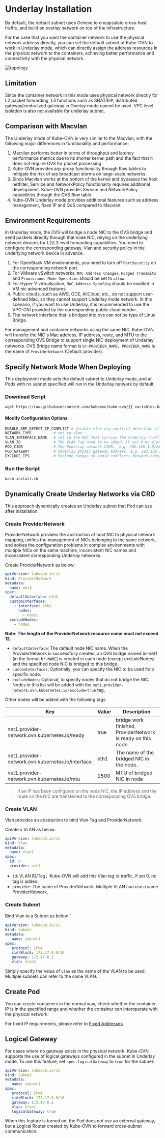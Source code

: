 # Underlay Installation

By default, the default subnet uses Geneve to encapsulate cross-host traffic,
and build an overlay network on top of the infrastructure.

For the case that you want the container network to use the physical network address directly,
you can set the default subnet of Kube-OVN to work in Underlay mode,
which can directly assign the address resources in the physical network to the containers,
achieving better performance and connectivity with the physical network.

![topology](../static/vlan-topology.png)

## Limitation

Since the container network in this mode uses physical network directly for L2 packet forwarding,
L3 functions such as SNAT/EIP, distributed gateway/centralized gateway in Overlay mode cannot be used.
VPC level isolation is also not available for underlay subnet.

## Comparison with Macvlan

The Underlay mode of Kube-OVN is very similar to the Macvlan, with the following major differences in functionality and performance:

1. Macvlan performs better in terms of throughput and latency performance metrics due to its shorter kernel path and the fact that it does not require OVS for packet processing.
2. Kube-OVN provides arp-proxy functionality through flow tables to mitigate the risk of arp broadcast storms on large-scale networks.
3. Since Macvlan works at the bottom of the kernel and bypasses the host netfilter, Service and NetworkPolicy functionality requires additional development.
   Kube-OVN provides Service and NetworkPolicy capabilities through the OVS flow table.
4. Kube-OVN Underlay mode provides additional features such as address management, fixed IP and QoS compared to Macvlan.

## Environment Requirements

In Underlay mode, the OVS will bridge a node NIC to the OVS bridge and send packets directly through that node NIC,
relying on the underlying network devices for L2/L3 level forwarding capabilities. You need to configure the corresponding gateway,
Vlan and security policy in the underlying network device in advance.

1. For OpenStack VM environments, you need to turn off `PortSecurity` on the corresponding network port.
2. For VMware vSwitch networks, `MAC Address Changes`, `Forged Transmits` and `Promiscuous Mode Operation` should be set to `allow`.
3. For Hyper-V virtualization,  `MAC Address Spoofing` should be enabled in VM nic advanced features.
4. Public clouds, such as AWS, GCE, AliCloud, etc., do not support user-defined Mac, so they cannot support Underlay mode network. In this scenario, if you want to use Underlay, it is recommended to use the VPC-CNI provided by the corresponding public cloud vendor..
5. The network interface that is bridged into ovs can not be type of Linux Bridge.

For management and container networks using the same NIC, Kube-OVN will transfer the NIC's Mac address, IP address, route,
and MTU to the corresponding OVS Bridge to support single NIC deployment of Underlay networks.
OVS Bridge name format is `br-PROVIDER_NAME`，`PROVIDER_NAME` is the name of `ProviderNetwork` (Default: provider).

## Specify Network Mode When Deploying

This deployment mode sets the default subnet to Underlay mode,
and all Pods with no subnet specified will run in the Underlay network by default.

### Download Script

```bash
wget https://raw.githubusercontent.com/kubeovn/kube-ovn/{{ variables.branch }}/dist/images/install.sh
```

#### Modify Configuration Options

```bash
ENABLE_ARP_DETECT_IP_CONFLICT # disable vlan arp conflict detection if necessary
NETWORK_TYPE          # set to vlan
VLAN_INTERFACE_NAME   # set to the NIC that carries the Underlay traffic, e.g. eth1
VLAN_ID               # The VLAN Tag need to be added，if set 0 no vlan tag will be added
POD_CIDR              # The Underlay network CIDR， e.g. 192.168.1.0/24
POD_GATEWAY           # Underlay physic gateway address, e.g. 192.168.1.1
EXCLUDE_IPS           # Exclude ranges to avoid conflicts between container network and IPs already in use on the physical network, e.g. 192.168.1.1..192.168.1.100
```

### Run the Script

```bash
bash install.sh
```

## Dynamically Create Underlay Networks via CRD

This approach dynamically creates an Underlay subnet that Pod can use after installation.

### Create ProviderNetwork

ProviderNetwork provides the abstraction of host NIC to physical network mapping, unifies the management of NICs belonging to the same network,
and solves the configuration problems in complex environments with multiple NICs on the same machine, inconsistent NIC names and
inconsistent corresponding Underlay networks.

Create ProviderNetwork as below:

```yml
apiVersion: kubeovn.io/v1
kind: ProviderNetwork
metadata:
  name: net1
spec:
  defaultInterface: eth1
  customInterfaces:
    - interface: eth2
      nodes:
        - node1
  excludeNodes:
    - node2
```

**Note: The length of the ProviderNetwork resource name must not exceed 12.**

- `defaultInterface`: The default node NIC name. When the ProviderNetwork is successfully created, an OVS bridge named br-net1 (in the format `br-NAME`) is created in each node (except excludeNodes) and the specified node NIC is bridged to this bridge.
- `customInterfaces`: Optionally, you can specify the NIC to be used for a specific node.
- `excludeNodes`: Optional, to specify nodes that do not bridge the NIC. Nodes in this list will be added with the `net1.provider-network.ovn.kubernetes.io/exclude=true` tag.

Other nodes will be added with the following tags:

| Key                                               | Value | Description                                                 |
| ------------------------------------------------- | ----- |-------------------------------------------------------------|
| net1.provider-network.ovn.kubernetes.io/ready     | true  | bridge work finished, ProviderNetwork is ready on this node |
| net1.provider-network.ovn.kubernetes.io/interface | eth1  | The name of the bridged NIC in the node.                    |
| net1.provider-network.ovn.kubernetes.io/mtu       | 1500  | MTU of bridged NIC in node                                  |

> If an IP has been configured on the node NIC, the IP address and the route on the NIC are transferred to the corresponding OVS bridge.

### Create VLAN

Vlan provides an abstraction to bind Vlan Tag and ProviderNetwork.

Create a VLAN as below:

```yml
apiVersion: kubeovn.io/v1
kind: Vlan
metadata:
  name: vlan1
spec:
  id: 0
  provider: net1
```

- `id`: VLAN ID/Tag，Kube-OVN will add this Vlan tag to traffic, if set 0, no tag is added.
- `provider`: The name of ProviderNetwork. Multiple VLAN can use a same ProviderNetwork.

### Create Subnet

Bind Vlan to a Subnet as below：

```yaml
apiVersion: kubeovn.io/v1
kind: Subnet
metadata:
   name: subnet1
spec:
   protocol: IPv4
   cidrBlock: 172.17.0.0/16
   gateway: 172.17.0.1
   vlan: vlan1
```

Simply specify the value of `vlan` as the name of the VLAN to be used. Multiple subnets can refer to the same VLAN.

## Create Pod

You can create containers in the normal way, check whether the container IP is in the specified range
and whether the container can interoperate with the physical network.

For fixed IP requirements, please refer to [Fixed Addresses](../guide/static-ip-mac.en.md)

## Logical Gateway

For cases where no gateway exists in the physical network, Kube-OVN supports the use of logical gateways configured in the subnet in Underlay mode.
To use this feature, set `spec.logicalGateway` to `true` for the subnet:

```yaml
apiVersion: kubeovn.io/v1
kind: Subnet
metadata:
   name: subnet1
spec:
   protocol: IPv4
   cidrBlock: 172.17.0.0/16
   gateway: 172.17.0.1
   vlan: vlan1
   logicalGateway: true
```

When this feature is turned on, the Pod does not use an external gateway,
but a Logical Router created by Kube-OVN to forward cross-subnet communication.
